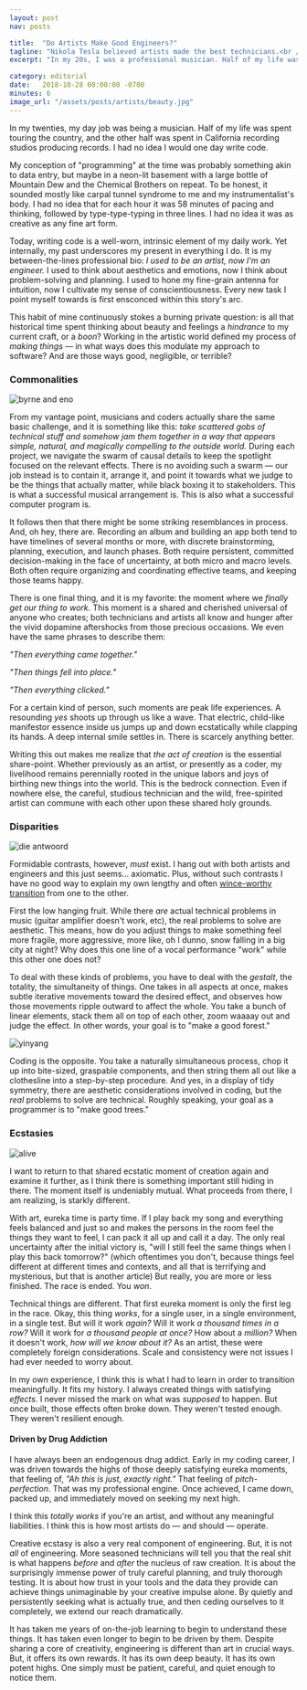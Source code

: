 ```yaml
---
layout: post
nav: posts

title:  "Do Artists Make Good Engineers?"
tagline: "Nikola Tesla believed artists made the best technicians.<br /> He also was by some measures clinically insane."
excerpt: "In my 20s, I was a professional musician. Half of my life was spent touring the country, and the other half was spent in California recording studios producing records. I had no idea I would one day write code"

category: editorial
date:   2018-10-28 00:00:00 -0700
minutes: 6
image_url: "/assets/posts/artists/beauty.jpg"
---
```


<p class="big"><span class="lead">In my twenties,</span> my day job was being a musician. Half of my life was spent touring the country, and the other half was spent in California recording studios producing records. I had no idea I would one day write code.</p>

My conception of "programming" at the time was probably something akin to data entry, but maybe in a neon-lit basement with a large bottle of Mountain Dew and the Chemical Brothers on repeat. To be honest, it sounded mostly like carpal tunnel syndrome to me and my instrumentalist's body. I had no idea that for each hour it was 58 minutes of pacing and thinking, followed by type-type-typing in three lines. I had no idea it was as creative as any fine art form.

Today, writing code is a well-worn, intrinsic element of my daily work. Yet internally, my past underscores my present in everything I do. It is my between-the-lines professional bio: *I used to be an artist, now I'm an engineer.* I used to think about aesthetics and emotions, now I think about problem-solving and planning. I used to hone my fine-grain antenna for intuition, now I cultivate my sense of conscientiousness. Every new task I point myself towards is first ensconced within this story's arc.

This habit of mine continuously stokes a burning private question: is all that historical time spent thinking about beauty and feelings a *hindrance* to my current craft, or a *boon*? Working in the artistic world defined my process of *making things* &mdash; in what ways does this modulate my approach to software? And are those ways good, negligible, or terrible?

### <span>Commonalities</span>

![byrne and eno](/assets/posts/artists/byrne_eno.jpg)

From my vantage point, musicians and coders actually share the same basic challenge, and it is something like this: *take scattered gobs of technical stuff and somehow jam them together in a way that appears simple, natural, and magically compelling to the outside world.* During each project, we navigate the swarm of causal details to keep the spotlight focused on the relevant effects. There is no avoiding such a swarm &mdash; our job instead is to contain it, arrange it, and point it towards what we judge to be the things that actually matter, while black boxing it to stakeholders. This is what a successful musical arrangement is. This is also what a successful computer program is.

It follows then that there might be some striking resemblances in process. And, oh hey, there are. Recording an album and building an app both tend to have timelines of several months or more, with discrete brainstorming, planning, execution, and launch phases. Both require persistent, committed decision-making in the face of uncertainty, at both micro and macro levels. Both often require organizing and coordinating effective teams, and keeping those teams happy.

There is one final thing, and it is my favorite: the moment where we *finally get our thing to work*. This moment is a shared and cherished universal of anyone who creates; both technicians and artists all know and hunger after the vivid dopamine aftershocks from those precious occasions. We even have the same phrases to describe them:

*"Then everything came together."*

*"Then things fell into place."*

*"Then everything clicked."*

For a certain kind of person, such moments are peak life experiences. A resounding *yes* shoots up through us like a wave. That electric, child-like manifestor essence inside us jumps up and down ecstatically while clapping its hands. A deep internal smile settles in. There is scarcely anything better.

Writing this out makes me realize that *the act of creation* is the essential share-point. Whether previously as an artist, or presently as a coder, my livelihood remains perennially rooted in the unique labors and joys of birthing new things into the world. This is the bedrock connection. Even if nowhere else, the careful, studious technician and the wild, free-spirited artist can commune with each other upon these shared holy grounds.

### <span>Disparities</span>

![die antwoord](/assets/posts/artists/dieantwoord.jpg)

Formidable contrasts, however, *must* exist. I hang out with both artists and engineers and this just seems... axiomatic. Plus, without such contrasts I have no good way to explain my own lengthy and often [wince-worthy transition][1] from one to the other.

First the low hanging fruit. While there *are* actual technical problems in music (guitar amplifier doesn't work, etc), the real problems to solve are aesthetic. This means, how do you adjust things to make something feel more fragile, more aggressive, more like, oh I dunno, snow falling in a big city at night? Why does this one line of a vocal performance "work" while this other one does not?

To deal with these kinds of problems, you have to deal with the *gestalt*, the totality, the simultaneity of things. One takes in all aspects at once, makes subtle iterative movements toward the desired effect, and observes how those movements ripple outward to affect the whole. You take a bunch of linear elements, stack them all on top of each other, zoom waaaay out and judge the effect. In other words, your goal is to "make a good forest."

![yinyang](/assets/posts/artists/yinyang.jpg)

Coding is the opposite. You take a naturally simultaneous process, chop it up into bite-sized, graspable components, and then string them all out like a clothesline into a step-by-step procedure. And yes, in a display of tidy symmetry, there are aesthetic considerations involved in coding, but the *real* problems to solve are technical. Roughly speaking, your goal as a programmer is to "make good trees."

### <span>Ecstasies</span>

![alive](/assets/posts/artists/alive.gif)

I want to return to that shared ecstatic moment of creation again and examine it further, as I think there is something important still hiding in there. The moment itself is undeniably mutual. What proceeds from there, I am realizing, is starkly different.

With art, eureka time is party time. If I play back my song and everything feels balanced and just so and makes the persons in the room feel the things they want to feel, I can pack it all up and call it a day. The only real uncertainty after the initial victory is, "will I still feel the same things when I play this back tomorrow?" (which oftentimes you don't, because things feel different at different times and contexts, and all that is terrifying and mysterious, but that is another article) But really, you are more or less finished. The race is ended. You *won*.

Technical things are different. That first eureka moment is only the first leg in the race. Okay, this thing *works*, for a single user, in a single environment, in a single test. But will it work *again?* Will it work *a thousand times in a row?* Will it work for *a thousand people at once?* How about a *million?* When it doesn't work, *how will we know about it?* As an artist, these were completely foreign considerations. Scale and consistency were not issues I had ever needed to worry about.

In my own experience, I think this is what I had to learn in order to transition meaningfully. It fits my history. I always created things with satisfying *effects*. I never missed the mark on what was *supposed* to happen. But once built, those effects often broke down. They weren't tested enough. They weren't resilient enough.

#### Driven by Drug Addiction

I have always been an endogenous drug addict. Early in my coding career, I was driven towards the highs of those deeply satisfying eureka moments, that feeling of, *"Ah this is just, exactly right."* That feeling of *pitch-perfection*. That was my professional engine. Once achieved, I came down, packed up, and immediately moved on seeking my next high.

I think this *totally works* if you're an artist, and without any meaningful liabilities. I think this is how most artists do &mdash; and should &mdash; operate.

Creative ecstasy is also a very real component of engineering. But, it is not *all* of engineering. More seasoned technicians will tell you that the real shit is what happens *before* and *after* the nucleus of raw creation. It is about the surprisingly immense power of truly careful planning, and truly thorough testing. It is about how trust in your tools and the data they provide can achieve things unimaginable by your creative impulse alone. By quietly and persistently seeking what is actually true, and then ceding ourselves to it completely, we extend our reach dramatically.

It has taken me years of on-the-job learning to begin to understand these things. It has taken even longer to begin to be driven by them. Despite sharing a core of creativity, engineering is different than art in crucial ways. But, it offers its own rewards. It has its own deep beauty. It has its own potent highs. One simply must be patient, careful, and quiet enough to notice them.

<div class="divider">&nbsp;</div>

[1]: /editorial/2018/11/04/learning-curve/
